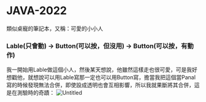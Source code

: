 # JAVA-2022
類似桌寵的筆記本，又稱：可愛的小小人

### Lable(只會動) → Button(可以按，但沒用) → Button(可以按，有動作)

我一開始用Lable做這個小人，然後某天想說，他雖然這樣走也很可愛，可是我好想戳他，就想說可以用Lable寫那一定也可以用Button寫，擔當我把這個當Panal寫的時候發現無法合併，即使設成透明也會互相影響，所以我就果斷將其合併，這是在測驗時的奇蹟：
![Untitled](https://s3-us-west-2.amazonaws.com/secure.notion-static.com/6fa17069-be9c-49c8-a868-640d7819c202/Untitled.png)

